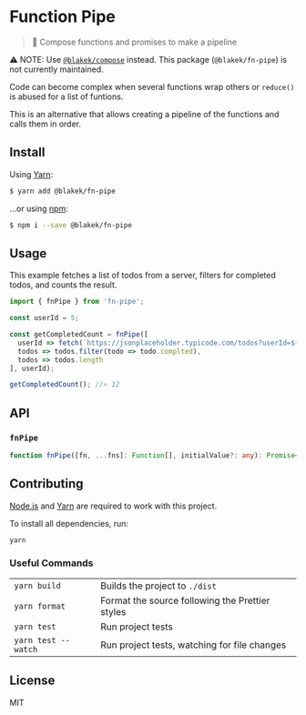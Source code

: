 # Function Pipe

> 🚰 Compose functions and promises to make a pipeline

⚠️ NOTE: Use [`@blakek/compose`](https://github.com/blakek/compose) instead. This package (`@blakek/fn-pipe`) is not currently maintained.

Code can become complex when several functions wrap others or `reduce()` is
abused for a list of funtions.

This is an alternative that allows creating a pipeline of the functions and
calls them in order.

## Install

Using [Yarn]:

```bash
$ yarn add @blakek/fn-pipe
```

…or using [npm]:

```bash
$ npm i --save @blakek/fn-pipe
```

## Usage

This example fetches a list of todos from a server, filters for completed todos,
and counts the result.

```js
import { fnPipe } from 'fn-pipe';

const userId = 5;

const getCompletedCount = fnPipe([
  userId => fetch(`https://jsonplaceholder.typicode.com/todos?userId=${userId}`)
  todos => todos.filter(todo => todo.complted),
  todos => todos.length
], userId);

getCompletedCount(); //» 12
```

## API

### `fnPipe`

```ts
function fnPipe([fn, ...fns]: Function[], initialValue?: any): Promise<any>;
```

## Contributing

[Node.js] and [Yarn] are required to work with this project.

To install all dependencies, run:

```bash
yarn
```

### Useful Commands

|                     |                                                 |
| ------------------- | ----------------------------------------------- |
| `yarn build`        | Builds the project to `./dist`                  |
| `yarn format`       | Format the source following the Prettier styles |
| `yarn test`         | Run project tests                               |
| `yarn test --watch` | Run project tests, watching for file changes    |

## License

MIT

[node.js]: https://nodejs.org/
[npm]: https://npmjs.com/
[yarn]: https://yarnpkg.com/en/docs/
